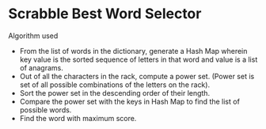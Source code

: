 # Scrabble Best Word Selector

Algorithm used

-   From the list of words in the dictionary, generate a Hash Map wherein key value is the sorted sequence of letters in that       word and value is a list of anagrams.
-   Out of all the characters in the rack, compute a power set.
   (Power set is set of all possible combinations of the letters on the rack).
-   Sort the power set in the descending order of their length.
-   Compare the power set with the keys in Hash Map to find the list of possible words.
-   Find the word with maximum score.


